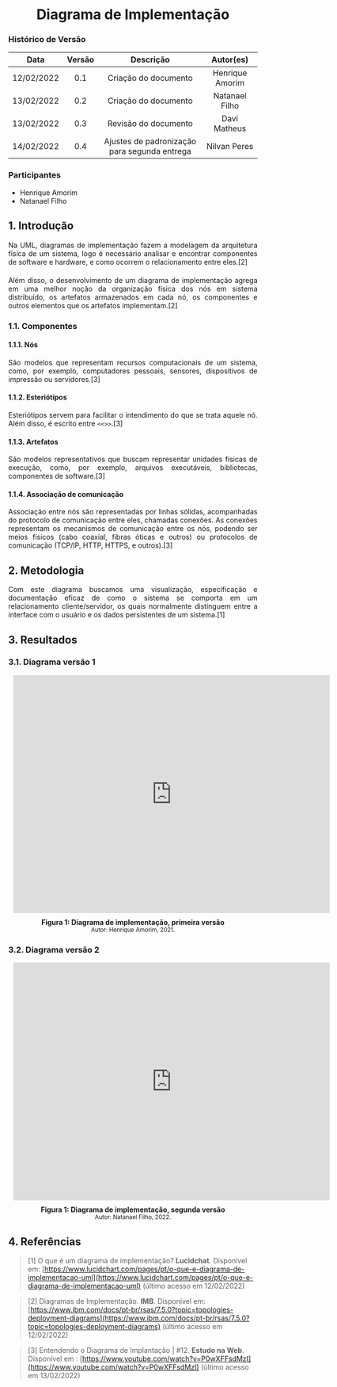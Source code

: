 # <center> Diagrama de Implementação

### Histórico de Versão

|    Data    | Versão |      Descrição       |     Autor(es)     |
| :--------: | :----: | :------------------: | :---------------: |
| 12/02/2022 |  0.1   | Criação do documento | Henrique Amorim |
| 13/02/2022 |  0.2  | Criação do documento | Natanael Filho |
| 13/02/2022 |  0.3  | Revisão do documento | Davi Matheus |
| 14/02/2022 |  0.4  | Ajustes de padronização para segunda entrega | Nilvan Peres |

### Participantes

- Henrique Amorim
- Natanael Filho

## 1. Introdução


<div align="justify" style="margin-bottom: 20px"> 

Na UML, diagramas de implementação fazem a modelagem da arquitetura física de um sistema, logo é necessário analisar e encontrar componentes de software e hardware, e como ocorrem o relacionamento entre eles.[2]
</div>
<div align="justify"> 
Além disso, o desenvolvimento de um diagrama de implementação agrega em uma melhor noção da organização física dos nós em sistema distribuído, os artefatos armazenados em cada nó, os componentes e outros elementos que os artefatos implementam.[2]
</div>

### 1.1. Componentes 

#### 1.1.1. Nós

<div align="justify"> 
São modelos que representam recursos computacionais de um sistema, como, por exemplo, computadores pessoais, sensores, dispositivos de impressão ou servidores.[3]
</div>

#### 1.1.2. Esteriótipos

<div align="justify"> 
Esteriótipos servem para facilitar o intendimento do que se trata aquele nó. Além disso, é escrito entre <code><<>></code>.[3]
</div>

#### 1.1.3. Artefatos

<div align="justify"> 
São modelos representativos que buscam representar unidades físicas de execução, como, por exemplo, arquivos executáveis, bibliotecas, componentes de software.[3]
</div>

#### 1.1.4. Associação de comunicação

<div align="justify"> 
Associação entre nós são representadas por linhas sólidas, acompanhadas do protocolo de comunicação entre eles, chamadas conexões. As conexões representam os mecanismos de comunicação entre os nós, podendo ser meios físicos (cabo coaxial, fibras óticas e outros) ou protocolos de comunicação (TCP/IP, HTTP, HTTPS, e outros).[3]
</div>

## 2. Metodologia

<div align="justify"> 
Com este diagrama buscamos uma visualização, especificação e documentação eficaz de como o sistema se comporta em um relacionamento cliente/servidor, os quais normalmente distinguem entre a interface com o usuário e os dados persistentes de um sistema.[1]
</div>

## 3. Resultados

### 3.1. Diagrama versão 1

<p align='center'>
    <div style="width: 640px; height: 480px; margin: 10px; position: relative;"><iframe allowfullscreen frameborder="0" style="width:640px; height:480px" src="https://lucid.app/documents/embeddedchart/ac04bd32-b224-4b50-8c55-8044675a3d90" id="I9dT2KsZNWzZ"></iframe></div>
    <figcaption align='center'>
        <b>Figura 1: Diagrama de implementação, primeira versão</b>
        <br>
        <small>Autor: Henrique Amorim, 2021.</small>
    </figcaption>
</p>

### 3.2. Diagrama versão 2

<p align='center'>
    <div style="width: 640px; height: 480px; margin: 10px; position: relative;"><iframe allowfullscreen frameborder="0" style="width:640px; height:480px" src="https://lucid.app/documents/embeddedchart/cfe944f0-b4ac-4c6d-ab59-33ff0f492510" id="z_dTBxegRyMB"></iframe></div>
    <figcaption align='center'>
        <b>Figura 1: Diagrama de implementação, segunda versão</b>
        <br>
        <small>Autor: Natanael Filho, 2022.</small>
    </figcaption>
</p>


## 4. Referências

> [1] O que é um diagrama de implementação? **Lucidchat**. Disponível em: [https://www.lucidchart.com/pages/pt/o-que-e-diagrama-de-implementacao-uml](https://www.lucidchart.com/pages/pt/o-que-e-diagrama-de-implementacao-uml) (último acesso em 12/02/2022)

> [2] Diagramas de Implementação. **IMB**. Disponível em: [https://www.ibm.com/docs/pt-br/rsas/7.5.0?topic=topologies-deployment-diagrams](https://www.ibm.com/docs/pt-br/rsas/7.5.0?topic=topologies-deployment-diagrams) (último acesso em 12/02/2022)

> [3] Entendendo o Diagrama de Implantação | #12. **Estudo na Web**. Disponível em : [https://www.youtube.com/watch?v=P0wXFFsdMzI](https://www.youtube.com/watch?v=P0wXFFsdMzI) (último acesso em 13/02/2022)

